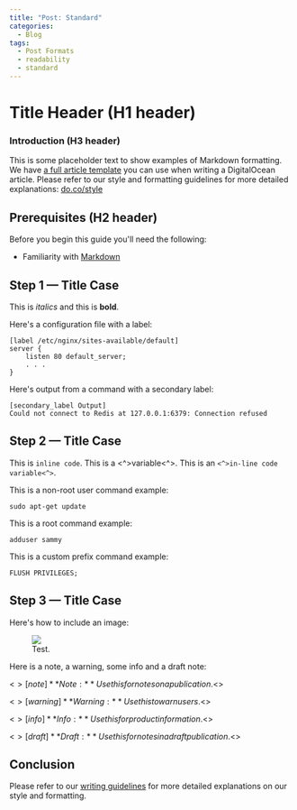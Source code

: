 ```yaml
---
title: "Post: Standard"
categories:
  - Blog
tags:
  - Post Formats
  - readability
  - standard
---
```


# Title Header (H1 header)

### Introduction (H3 header)

This is some placeholder text to show examples of Markdown formatting. We have [a full article template](https://github.com/do-community/do-article-templates) you can use when writing a DigitalOcean article. Please refer to our style and formatting guidelines for more detailed explanations: [do.co/style](do.co/style)

## Prerequisites (H2 header)

Before you begin this guide you'll need the following:

- Familiarity with [Markdown](https://daringfireball.net/projects/markdown/)

## Step 1 — Title Case

This is _italics_ and this is **bold**.

Here's a configuration file with a label:

```nginx
[label /etc/nginx/sites-available/default]
server {
    listen 80 default_server;
    . . .
}
```

Here's output from a command with a secondary label:

```
[secondary_label Output]
Could not connect to Redis at 127.0.0.1:6379: Connection refused
```

## Step 2 — Title Case

This is `inline code`. This is a <^>variable<^>. This is an `<^>in-line code variable<^>`.

This is a non-root user command example:

```command
sudo apt-get update
```

This is a root command example:

```super_user
adduser sammy
```

This is a custom prefix command example:

```custom_prefix(mysql>)
FLUSH PRIVILEGES;
```

## Step 3 — Title Case

Here's how to include an image:

<figure>
	<a href="http://farm9.staticflickr.com/8426/7758832526_cc8f681e48_b.jpg"><img src="http://farm9.staticflickr.com/8426/7758832526_cc8f681e48_b.jpg"></a>
	<figcaption><a title="Tes">Test</a>.</figcaption>
</figure>

Here is a note, a warning, some info and a draft note:

<$>[note]
**Note:** Use this for notes on a publication.
<$>

<$>[warning]
**Warning:** Use this to warn users.
<$>

<$>[info]
**Info:** Use this for product information.
<$>

<$>[draft]
**Draft:** Use this for notes in a draft publication.
<$>


## Conclusion

Please refer to our [writing guidelines](http://do.co/style) for more detailed explanations on our style and formatting.
